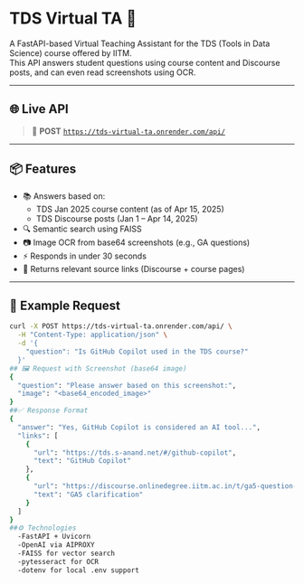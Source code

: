 # TDS Virtual TA 🧠

A FastAPI-based Virtual Teaching Assistant for the TDS (Tools in Data Science) course offered by IITM.  
This API answers student questions using course content and Discourse posts, and can even read screenshots using OCR.

---

## 🌐 Live API

> 🔗 **POST** [`https://tds-virtual-ta.onrender.com/api/`](https://tds-virtual-ta.onrender.com/api/)

---

## 📦 Features

- 📚 Answers based on:
  - TDS Jan 2025 course content (as of Apr 15, 2025)
  - TDS Discourse posts (Jan 1 – Apr 14, 2025)
- 🔍 Semantic search using FAISS
- 📷 Image OCR from base64 screenshots (e.g., GA questions)
- ⚡ Responds in under 30 seconds
- 🔗 Returns relevant source links (Discourse + course pages)

---

## 🧪 Example Request

```bash
curl -X POST https://tds-virtual-ta.onrender.com/api/ \
  -H "Content-Type: application/json" \
  -d '{
    "question": "Is GitHub Copilot used in the TDS course?"
  }'
## 🖼️ Request with Screenshot (base64 image)
{
  "question": "Please answer based on this screenshot:",
  "image": "<base64_encoded_image>"
}
##✅ Response Format
{
  "answer": "Yes, GitHub Copilot is considered an AI tool...",
  "links": [
    {
      "url": "https://tds.s-anand.net/#/github-copilot",
      "text": "GitHub Copilot"
    },
    {
      "url": "https://discourse.onlinedegree.iitm.ac.in/t/ga5-question-clarification/155939/4",
      "text": "GA5 clarification"
    }
  ]
}
##⚙️ Technologies
  -FastAPI + Uvicorn
  -OpenAI via AIPROXY
  -FAISS for vector search
  -pytesseract for OCR
  -dotenv for local .env support


